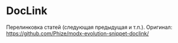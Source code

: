 DocLink
=========
Перелинковка статей (следующая предыдущая и т.п.). Оригинал: https://github.com/Phize/modx-evolution-snippet-doclink/